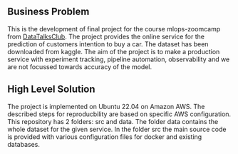 ## Business Problem
This is the development of final project for the course mlops-zoomcamp from [DataTalksClub](https://github.com/DataTalksClub/mlops-zoomcamp/tree/main/07-project).
The project provides the online service for the prediction of customers intention to buy a car. The dataset has been downloaded from kaggle. 
The aim of the project is to make a production service with experiment tracking, pipeline automation, observability and we are not focussed towards accuracy of the model.

## High Level Solution
The project is implemented on Ubuntu 22.04 on Amazon AWS. The described steps for reproducbility are based on specific AWS configuration. This repository has 2 folders: src and data. The folder data contains the whole dataset for the given service.
In the folder src the main source code is provided with various configuration files for docker and existing databases.
